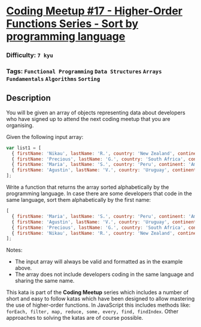 # [Coding Meetup #17 - Higher-Order Functions Series - Sort by programming language](https://www.codewars.com/kata/583ea278c68d96a5fd000abd)

### Difficulty: `7 kyu`

### Tags: `Functional Programming` `Data Structures` `Arrays` `Fundamentals` `Algorithms` `Sorting`

## Description

You will be given an array of objects representing data about developers who have signed up to attend the next coding meetup that you are organising.

Given the following input array:

```js
var list1 = [  
  { firstName: 'Nikau', lastName: 'R.', country: 'New Zealand', continent: 'Oceania', age: 39, language: 'Ruby' },
  { firstName: 'Precious', lastName: 'G.', country: 'South Africa', continent: 'Africa', age: 22, language: 'JavaScript' },
  { firstName: 'Maria', lastName: 'S.', country: 'Peru', continent: 'Americas', age: 30, language: 'C' },
  { firstName: 'Agustin', lastName: 'V.', country: 'Uruguay', continent: 'Americas', age: 19, language: 'JavaScript' }
];
```

Write a function that returns the array sorted alphabetically by the programming language. In case there are some developers that code in the same language, sort them alphabetically by the first name:

```js
[ 
  { firstName: 'Maria', lastName: 'S.', country: 'Peru', continent: 'Americas', age: 30, language: 'C' },
  { firstName: 'Agustin', lastName: 'V.', country: 'Uruguay', continent: 'Americas', age: 19, language: 'JavaScript' },
  { firstName: 'Precious', lastName: 'G.', country: 'South Africa', continent: 'Africa', age: 22, language: 'JavaScript' },
  { firstName: 'Nikau', lastName: 'R.', country: 'New Zealand', continent: 'Oceania', age: 39, language: 'Ruby' }
];
```

Notes:

- The input array will always be valid and formatted as in the example above.
- The array does not include developers coding in the same language and sharing the same name.

This kata is part of the **Coding Meetup** series which includes a number of short and easy to follow katas which have been designed to allow mastering the use of higher-order functions. In JavaScript this includes methods like: `forEach, filter, map, reduce, some, every, find, findIndex`. Other approaches to solving the katas are of course possible.